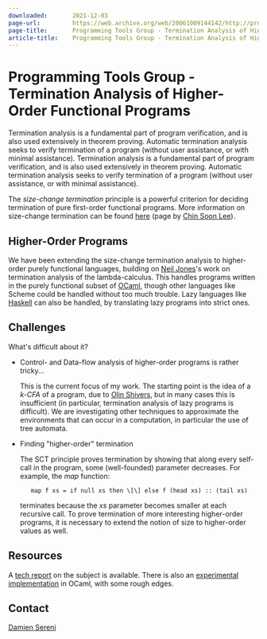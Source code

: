 ```yaml
---
downloaded:       2021-12-03
page-url:         https://web.archive.org/web/20061009144142/http://progtools.comlab.ox.ac.uk/projects/termination/termination
page-title:       Programming Tools Group - Termination Analysis of Higher-Order Functional Programs
article-title:    Programming Tools Group - Termination Analysis of Higher-Order Functional Programs
---
```

# Programming Tools Group - Termination Analysis of Higher-Order Functional Programs

Termination analysis is a fundamental part of program verification, and is also used extensively in theorem proving. Automatic termination analysis seeks to verify termination of a program (without user assistance, or with minimal assistance).
Termination analysis is a fundamental part of program verification, and is also used extensively in theorem proving. Automatic termination analysis seeks to verify termination of a program (without user assistance, or with minimal assistance).

The *size-change termination* principle is a powerful criterion for deciding termination of pure first-order functional programs. More information on size-change termination can be found [here][1] (page by [Chin Soon Lee][2]).

## Higher-Order Programs

We have been extending the size-change termination analysis to higher-order purely functional languages, building on [Neil Jones][3]'s work on termination analysis of the lambda-calculus. This handles programs written in the purely functional subset of [OCaml][4], though other languages like Scheme could be handled without too much trouble. Lazy languages like [Haskell][5] can also be handled, by translating lazy programs into strict ones.

## Challenges

What's difficult about it?

-   Control- and Data-flow analysis of higher-order programs is rather tricky...
    
    This is the current focus of my work. The starting point is the idea of a *k-CFA* of a program, due to [Olin Shivers][6], but in many cases this is insufficient (in particular, termination analysis of lazy programs is difficult). We are investigating other techniques to approximate the environments that can occur in a computation, in particular the use of tree automata.
    
-   Finding "higher-order" termination
    
    The SCT principle proves termination by showing that along every self-call in the program, some (well-founded) parameter decreases. For example, the *map* function:
    
           map f xs = if null xs then \[\] else f (head xs) :: (tail xs)
    
    terminates because the *xs* parameter becomes smaller at each recursive call. To prove termination of more interesting higher-order programs, it is necessary to extend the notion of size to higher-order values as well.
    

## Resources

A [tech report][7] on the subject is available. There is also an [experimental implementation][8] in OCaml, with some rough edges.

## Contact

[Damien Sereni][9]

[1]: https://web.archive.org/web/20061009144142/http://www.mpi-sb.mpg.de/~soonlee/more.htm
[2]: https://web.archive.org/web/20061009144142/http://www.mpi-sb.mpg.de/~soonlee/
[3]: https://web.archive.org/web/20061009144142/http://www.diku.dk/~neil/
[4]: https://web.archive.org/web/20061009144142/http://caml.inria.fr/
[5]: https://web.archive.org/web/20061009144142/http://www.haskell.org/
[6]: https://web.archive.org/web/20061009144142/http://www.cc.gatech.edu/~shivers/
[7]: https://web.archive.org/web/20061009144142/http://web.comlab.ox.ac.uk/oucl/publications/tr/rr-04-20.html
[8]: https://web.archive.org/web/20061009144142/http://progtools.comlab.ox.ac.uk/projects/termination/hoterm.tar.gz
[9]: https://web.archive.org/web/20061009144142/http://progtools.comlab.ox.ac.uk/projects/termination/members/damien
